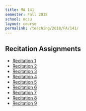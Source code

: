 ```yaml
---
title: MA 141
semester: Fall 2018 
school: ncsu
layout: course
permalink: /teaching/2018/FA/141/
---
```


<h2>Recitation Assignments</h2>
<ul>
<li><a href="/assets/course-content/2018/FA/141/aug28.pdf">Recitation 1</a></li>
<li><a href="/assets/course-content/2018/FA/141/sep4.pdf">Recitation 2</a></li>
<li><a href="/assets/course-content/2018/FA/141/sep25.pdf">Recitation 3</a></li>
<li><a href="/assets/course-content/2018/FA/141/oct2.pdf">Recitation 4</a></li>
<li><a href="/assets/course-content/2018/FA/141/oct16.pdf">Recitation 5</a></li>
<li><a href="/assets/course-content/2018/FA/141/oct23.pdf">Recitation 6</a></li>
<li><a href="/assets/course-content/2018/FA/141/nov6.pdf">Recitation 7</a></li>
<li><a href="/assets/course-content/2018/FA/141/nov13.pdf">Recitation 8</a></li>
<li><a href="/assets/course-content/2018/FA/141/dec4.pdf">Recitation 9</a></li>
</ul>
